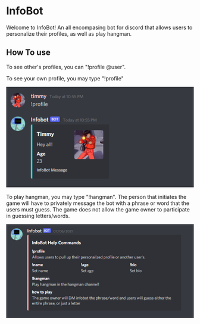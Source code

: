 # InfoBot
Welcome to InfoBot! An all encompasing bot for discord that allows users to personalize their profiles, as well as play hangman.

## How To use 
To see other's profiles, you can "!profile @user".

To see your own profile, you may type "!profile"

<img src = "./Pictures/Profile.png">


To play hangman, you may type "!hangman". The person that initiates the game will have to privately message the bot with a phrase or word that the users must guess. 
The game does not allow the game owner to participate in guessing letters/words. 




<img src = "./Pictures/d25795b9caf6ebeb6cfb7fca13dfa56c.png
">




